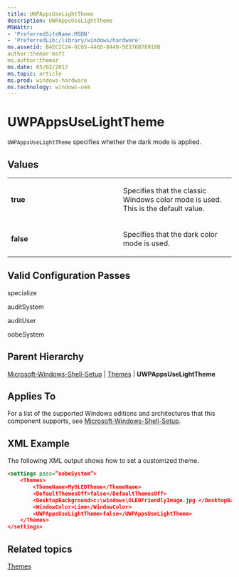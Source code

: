 ```yaml
---
title: UWPAppsUseLightTheme
description: UWPAppsUseLightTheme
MSHAttr:
- 'PreferredSiteName:MSDN'
- 'PreferredLib:/library/windows/hardware'
ms.assetid: B4EC2C24-6C05-446D-8440-5E376B78918B
author:themar-msft
ms.author:themar
ms.date: 05/02/2017
ms.topic: article
ms.prod: windows-hardware
ms.technology: windows-oem
---
```

# UWPAppsUseLightTheme

`UWPAppsUseLightTheme` specifies whether the dark mode is applied.

## Values

<table>
<colgroup>
<col width="50%" />
<col width="50%" />
</colgroup>
<tbody>
<tr class="odd">
<td><p><strong>true</strong></p></td>
<td><p>Specifies that the classic Windows color mode is used. This is the default value.</p></td>
</tr>
<tr class="even">
<td><p><strong>false</strong></p></td>
<td><p>Specifies that the dark color mode is used.</p></td>
</tr>
</tbody>
</table>

## Valid Configuration Passes

specialize

auditSystem

auditUser

oobeSystem

## Parent Hierarchy

[Microsoft-Windows-Shell-Setup](microsoft-windows-shell-setup.md) | [Themes](microsoft-windows-shell-setup-themes.md) | **UWPAppsUseLightTheme**

## Applies To

For a list of the supported Windows editions and architectures that this component supports, see [Microsoft-Windows-Shell-Setup](microsoft-windows-shell-setup.md).

## XML Example

The following XML output shows how to set a customized theme.

```xml
<settings pass=”oobeSystem”>
    <Themes>
        <ThemeName>MyOLEDTheme</ThemeName>
        <DefaultThemesOff>false</DefaultThemesOff>
        <DesktopBackground>c:\windows\OLEDFriendlyImage.jpg </DesktopBackground>
        <WindowColor>Lime</WindowColor>
        <UWPAppsUseLightTheme>false</UWPAppsUseLightTheme>
    </Themes>
</settings>
```

## Related topics

[Themes](microsoft-windows-shell-setup-themes.md)
